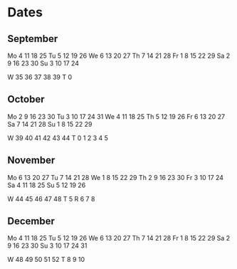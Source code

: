 # Dates

## September

Mo     4 11 18 25
Tu     5 12 19 26
We     6 13 20 27
Th     7 14 21 28
Fr  1  8 15 22 29
Sa  2  9 16 23 30
Su  3 10 17 24

W 35 36 37 38 39
T             0

## October

Mo    2  9 16 23 30
Tu    3 10 17 24 31
We    4 11 18 25
Th    5 12 19 26
Fr    6 13 20 27
Sa    7 14 21 28
Su 1  8 15 22 29

W 39 40 41 42 43 44
T  0  1  2  3  4  5

## November

Mo    6 13 20 27
Tu    7 14 21 28
We 1  8 15 22 29
Th 2  9 16 23 30
Fr 3 10 17 24
Sa 4 11 18 25
Su 5 12 19 26

W 44 45 46 47 48
T  5  R  6  7  8

## December

Mo    4 11 18 25
Tu    5 12 19 26
We    6 13 20 27
Th    7 14 21 28
Fr 1  8 15 22 29
Sa 2  9 16 23 30
Su 3 10 17 24 31

W 48 49 50 51 52
T  8  9 10
